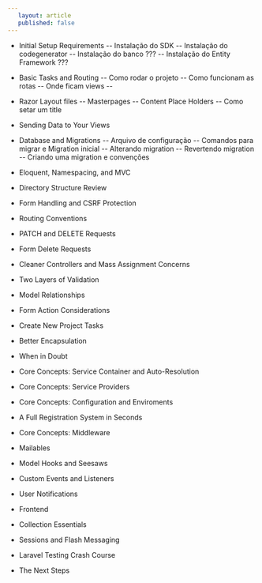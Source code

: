 ```yaml
---
   layout: article
   published: false
---
```


- Initial Setup Requirements
-- Instalação do SDK
-- Instalação do codegenerator
-- Instalação do banco ???
-- Instalação do Entity Framework ???

- Basic Tasks and Routing
-- Como rodar o projeto
-- Como funcionam as rotas
-- Onde ficam views
-- 


- Razor Layout files
-- Masterpages
-- Content Place Holders
-- Como setar um title


- Sending Data to Your Views


- Database and Migrations
-- Arquivo de configuração
-- Comandos para migrar e Migration inicial
-- Alterando migration
-- Revertendo migration
-- Criando uma migration e convenções




- Eloquent, Namespacing, and MVC
- Directory Structure Review
- Form Handling and CSRF Protection
- Routing Conventions
- PATCH and DELETE Requests
- Form Delete Requests
- Cleaner Controllers and Mass Assignment Concerns
- Two Layers of Validation
- Model Relationships
- Form Action Considerations
- Create New Project Tasks
- Better Encapsulation
- When in Doubt
- Core Concepts: Service Container and Auto-Resolution
- Core Concepts: Service Providers
- Core Concepts: Configuration and Enviroments
- A Full Registration System in Seconds
- Core Concepts: Middleware
- Mailables
- Model Hooks and Seesaws
- Custom Events and Listeners
- User Notifications
- Frontend
- Collection Essentials
- Sessions and Flash Messaging
- Laravel Testing Crash Course
- The Next Steps
